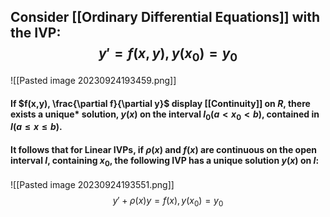 ## Consider [[Ordinary Differential Equations]] with the IVP: $$y'=f(x,y), y(x_0)=y_0$$
![[Pasted image 20230924193459.png]]
#### If $f(x,y), \frac{\partial f}{\partial y}$ display [[Continuity]] on $R$, there exists a **unique*** solution, $y(x)$ on the interval $I_0(a\lt x_0\lt b)$, contained in $I(a\leq x \leq b)$.

#### It follows that for Linear IVPs, if $\rho(x)$ and $f(x)$ are continuous on the open interval $I$, containing $x_0$, the following IVP has a **unique** solution $y(x)$ on $I$:

![[Pasted image 20230924193551.png]]
$$y'+\rho(x)y=f(x), y(x_0)=y_0$$
